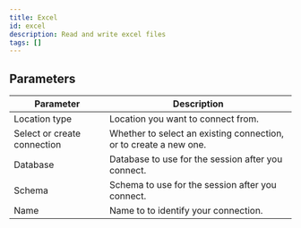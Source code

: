 ```yaml
---
title: Excel
id: excel
description: Read and write excel files
tags: []
---
```


## Parameters

| Parameter                   | Description                                                       |
| --------------------------- | ----------------------------------------------------------------- |
| Location type               | Location you want to connect from.                                |
| Select or create connection | Whether to select an existing connection, or to create a new one. |
| Database                    | Database to use for the session after you connect.                |
| Schema                      | Schema to use for the session after you connect.                  |
| Name                        | Name to to identify your connection.                              |
